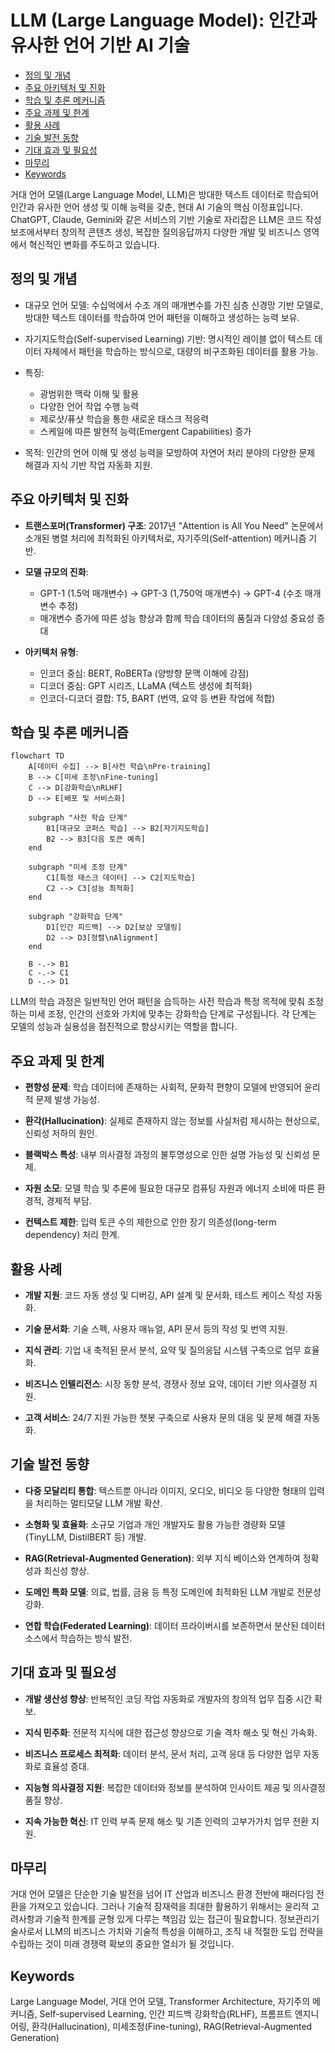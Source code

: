 # LLM (Large Language Model): 인간과 유사한 언어 기반 AI 기술

<!-- mtoc-start -->

- [정의 및 개념](#정의-및-개념)
- [주요 아키텍처 및 진화](#주요-아키텍처-및-진화)
- [학습 및 추론 메커니즘](#학습-및-추론-메커니즘)
- [주요 과제 및 한계](#주요-과제-및-한계)
- [활용 사례](#활용-사례)
- [기술 발전 동향](#기술-발전-동향)
- [기대 효과 및 필요성](#기대-효과-및-필요성)
- [마무리](#마무리)
- [Keywords](#keywords)

<!-- mtoc-end -->

거대 언어 모델(Large Language Model, LLM)은 방대한 텍스트 데이터로 학습되어 인간과 유사한 언어 생성 및 이해 능력을 갖춘, 현대 AI 기술의 핵심 이정표입니다. ChatGPT, Claude, Gemini와 같은 서비스의 기반 기술로 자리잡은 LLM은 코드 작성 보조에서부터 창의적 콘텐츠 생성, 복잡한 질의응답까지 다양한 개발 및 비즈니스 영역에서 혁신적인 변화를 주도하고 있습니다.

## 정의 및 개념

- 대규모 언어 모델: 수십억에서 수조 개의 매개변수를 가진 심층 신경망 기반 모델로, 방대한 텍스트 데이터를 학습하여 언어 패턴을 이해하고 생성하는 능력 보유.
- 자기지도학습(Self-supervised Learning) 기반: 명시적인 레이블 없이 텍스트 데이터 자체에서 패턴을 학습하는 방식으로, 대량의 비구조화된 데이터를 활용 가능.

- 특징:

  - 광범위한 맥락 이해 및 활용
  - 다양한 언어 작업 수행 능력
  - 제로샷/퓨샷 학습을 통한 새로운 태스크 적응력
  - 스케일에 따른 발현적 능력(Emergent Capabilities) 증가

- 목적: 인간의 언어 이해 및 생성 능력을 모방하여 자연어 처리 분야의 다양한 문제 해결과 지식 기반 작업 자동화 지원.

## 주요 아키텍처 및 진화

- **트랜스포머(Transformer) 구조**: 2017년 "Attention is All You Need" 논문에서 소개된 병렬 처리에 최적화된 아키텍처로, 자기주의(Self-attention) 메커니즘 기반.

- **모델 규모의 진화**:

  - GPT-1 (1.5억 매개변수) → GPT-3 (1,750억 매개변수) → GPT-4 (수조 매개변수 추정)
  - 매개변수 증가에 따른 성능 향상과 함께 학습 데이터의 품질과 다양성 중요성 증대

- **아키텍처 유형**:
  - 인코더 중심: BERT, RoBERTa (양방향 문맥 이해에 강점)
  - 디코더 중심: GPT 시리즈, LLaMA (텍스트 생성에 최적화)
  - 인코더-디코더 결합: T5, BART (번역, 요약 등 변환 작업에 적합)

## 학습 및 추론 메커니즘

```mermaid
flowchart TD
    A[데이터 수집] --> B[사전 학습\nPre-training]
    B --> C[미세 조정\nFine-tuning]
    C --> D[강화학습\nRLHF]
    D --> E[배포 및 서비스화]

    subgraph "사전 학습 단계"
        B1[대규모 코퍼스 학습] --> B2[자기지도학습]
        B2 --> B3[다음 토큰 예측]
    end

    subgraph "미세 조정 단계"
        C1[특정 태스크 데이터] --> C2[지도학습]
        C2 --> C3[성능 최적화]
    end

    subgraph "강화학습 단계"
        D1[인간 피드백] --> D2[보상 모델링]
        D2 --> D3[정렬\nAlignment]
    end

    B -.-> B1
    C -.-> C1
    D -.-> D1
```

LLM의 학습 과정은 일반적인 언어 패턴을 습득하는 사전 학습과 특정 목적에 맞춰 조정하는 미세 조정, 인간의 선호와 가치에 맞추는 강화학습 단계로 구성됩니다. 각 단계는 모델의 성능과 실용성을 점진적으로 향상시키는 역할을 합니다.

## 주요 과제 및 한계

- **편향성 문제**: 학습 데이터에 존재하는 사회적, 문화적 편향이 모델에 반영되어 윤리적 문제 발생 가능성.

- **환각(Hallucination)**: 실제로 존재하지 않는 정보를 사실처럼 제시하는 현상으로, 신뢰성 저하의 원인.

- **블랙박스 특성**: 내부 의사결정 과정의 불투명성으로 인한 설명 가능성 및 신뢰성 문제.

- **자원 소모**: 모델 학습 및 추론에 필요한 대규모 컴퓨팅 자원과 에너지 소비에 따른 환경적, 경제적 부담.

- **컨텍스트 제한**: 입력 토큰 수의 제한으로 인한 장기 의존성(long-term dependency) 처리 한계.

## 활용 사례

- **개발 지원**: 코드 자동 생성 및 디버깅, API 설계 및 문서화, 테스트 케이스 작성 자동화.

- **기술 문서화**: 기술 스펙, 사용자 매뉴얼, API 문서 등의 작성 및 번역 지원.

- **지식 관리**: 기업 내 축적된 문서 분석, 요약 및 질의응답 시스템 구축으로 업무 효율화.

- **비즈니스 인텔리전스**: 시장 동향 분석, 경쟁사 정보 요약, 데이터 기반 의사결정 지원.

- **고객 서비스**: 24/7 지원 가능한 챗봇 구축으로 사용자 문의 대응 및 문제 해결 자동화.

## 기술 발전 동향

- **다중 모달리티 통합**: 텍스트뿐 아니라 이미지, 오디오, 비디오 등 다양한 형태의 입력을 처리하는 멀티모달 LLM 개발 확산.

- **소형화 및 효율화**: 소규모 기업과 개인 개발자도 활용 가능한 경량화 모델(TinyLLM, DistilBERT 등) 개발.

- **RAG(Retrieval-Augmented Generation)**: 외부 지식 베이스와 연계하여 정확성과 최신성 향상.

- **도메인 특화 모델**: 의료, 법률, 금융 등 특정 도메인에 최적화된 LLM 개발로 전문성 강화.

- **연합 학습(Federated Learning)**: 데이터 프라이버시를 보존하면서 분산된 데이터 소스에서 학습하는 방식 발전.

## 기대 효과 및 필요성

- **개발 생산성 향상**: 반복적인 코딩 작업 자동화로 개발자의 창의적 업무 집중 시간 확보.

- **지식 민주화**: 전문적 지식에 대한 접근성 향상으로 기술 격차 해소 및 혁신 가속화.

- **비즈니스 프로세스 최적화**: 데이터 분석, 문서 처리, 고객 응대 등 다양한 업무 자동화로 효율성 증대.

- **지능형 의사결정 지원**: 복잡한 데이터와 정보를 분석하여 인사이트 제공 및 의사결정 품질 향상.

- **지속 가능한 혁신**: IT 인력 부족 문제 해소 및 기존 인력의 고부가가치 업무 전환 지원.

## 마무리

거대 언어 모델은 단순한 기술 발전을 넘어 IT 산업과 비즈니스 환경 전반에 패러다임 전환을 가져오고 있습니다. 그러나 기술적 잠재력을 최대한 활용하기 위해서는 윤리적 고려사항과 기술적 한계를 균형 있게 다루는 책임감 있는 접근이 필요합니다. 정보관리기술사로서 LLM의 비즈니스 가치와 기술적 특성을 이해하고, 조직 내 적절한 도입 전략을 수립하는 것이 미래 경쟁력 확보의 중요한 열쇠가 될 것입니다.

## Keywords

Large Language Model, 거대 언어 모델, Transformer Architecture, 자기주의 메커니즘, Self-supervised Learning, 인간 피드백 강화학습(RLHF), 프롬프트 엔지니어링, 환각(Hallucination), 미세조정(Fine-tuning), RAG(Retrieval-Augmented Generation)
